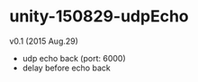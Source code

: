 # unity-150829-udpEcho

v0.1 (2015 Aug.29)
  - udp echo back (port: 6000)
  - delay before echo back
  
